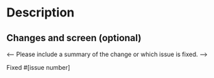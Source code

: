 # Description

## Changes and screen (optional)

<-- Please include a summary of the change or which issue is fixed. -->

Fixed #[issue number]
